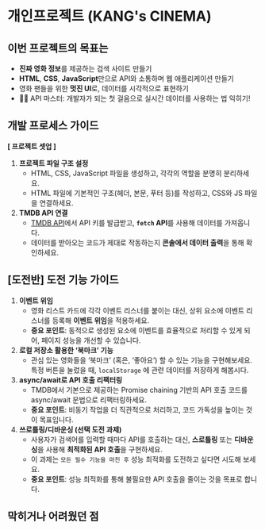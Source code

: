 # 개인프로젝트 (KANG's CINEMA)

## 이번 프로젝트의 목표는
- **진짜 영화 정보**를 제공하는 검색 사이트 만들기
- **HTML**, **CSS**, **JavaScript**만으로 API와 소통하며 웹 애플리케이션 만들기
- 영화 팬들을 위한 **멋진 UI**로, 데이터를 시각적으로 표현하기
- 🦸‍♂️ API 마스터: 개발자가 되는 첫 걸음으로 실시간 데이터를 사용하는 법 익히기!

## 개발 프로세스 가이드
**[ 프로젝트 셋업 ]**
1. **프로젝트 파일 구조 설정**
    - HTML, CSS, JavaScript 파일을 생성하고, 각각의 역할을 분명히 분리하세요.
    - HTML 파일에 기본적인 구조(헤더, 본문, 푸터 등)를 작성하고, CSS와 JS 파일을 연결하세요.
2. **TMDB API 연결**
    - [TMDB API](https://developer.themoviedb.org/reference/intro/getting-started)에서 API 키를 발급받고, **`fetch` API**를 사용해 데이터를 가져옵니다.
    - 데이터를 받아오는 코드가 제대로 작동하는지 **콘솔에서 데이터 출력**을 통해 확인하세요.

## [도전반] 도전 기능 가이드
1. **이벤트 위임**
    - 영화 리스트 카드에 각각 이벤트 리스너를 붙이는 대신, 상위 요소에 이벤트 리스너를 등록해 **이벤트 위임**을 적용하세요.
    - **중요 포인트**: 동적으로 생성된 요소에 이벤트를 효율적으로 처리할 수 있게 되어, 페이지 성능을 개선할 수 있습니다.
2. **로컬 저장소 활용한 ‘북마크’ 기능**
    - 관심 있는 영화들을 ‘북마크’ (혹은, ‘좋아요’) 할 수 있는 기능을 구현해보세요. 특정 버튼을 눌렀을 때, `localStorage` 에 관련 데이터를 저장하게 해봅시다.
3. **async/await로 API 호출 리팩터링**
    - TMDB에서 기본으로 제공하는 Promise chaining 기반의 API 호출 코드를 async/await 문법으로 리팩터링하세요.
    - **중요 포인트**: 비동기 작업을 더 직관적으로 처리하고, 코드 가독성을 높이는 것이 목표입니다.
4. **쓰로틀링/디바운싱 (선택 도전 과제)**
    - 사용자가 검색어를 입력할 때마다 API를 호출하는 대신, **스로틀링** 또는 **디바운싱**을 사용해 **최적화된 API 호출**을 구현하세요.
    - 이 과제는 `모든 필수 기능을 마친 후` 성능 최적화를 도전하고 싶다면 시도해 보세요.
    - **중요 포인트**: 성능 최적화를 통해 불필요한 API 호출을 줄이는 것을 목표로 합니다.
  
## 막히거나 어려웠던 점
